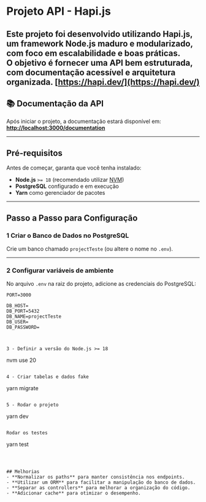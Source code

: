 # Projeto API - Hapi.js

Este projeto foi desenvolvido utilizando **Hapi.js**, um framework Node.js maduro e modularizado, com foco em escalabilidade e boas práticas.  
O objetivo é fornecer uma API bem estruturada, com documentação acessível e arquitetura organizada.
**[https://hapi.dev/](https://hapi.dev/)**
---

## 📚 Documentação da API
Após iniciar o projeto, a documentação estará disponível em:  
**[http://localhost:3000/documentation](http://localhost:3000/documentation)**

---

## Pré-requisitos
Antes de começar, garanta que você tenha instalado:
- **Node.js** `>= 18` (recomendado utilizar [NVM](https://github.com/nvm-sh/nvm))
- **PostgreSQL** configurado e em execução
- **Yarn** como gerenciador de pacotes

---

##  Passo a Passo para Configuração

### 1 Criar o Banco de Dados no PostgreSQL
Crie um banco chamado `projectTeste` (ou altere o nome no `.env`).

---

###  2 Configurar variáveis de ambiente
No arquivo `.env` na raiz do projeto, adicione as credenciais do PostgreSQL:

```env
PORT=3000

DB_HOST=
DB_PORT=5432
DB_NAME=projectTeste
DB_USER=
DB_PASSWORD=



3 - Definir a versão do Node.js >= 18

```
nvm use 20

```

4 - Criar tabelas e dados fake

```
yarn migrate

```

5 - Rodar o projeto

```
yarn dev

```

Rodar os testes

```
yarn test

```



## Melhorias
- **Normalizar os paths** para manter consistência nos endpoints.  
- **Utilizar um ORM** para facilitar a manipulação do banco de dados.  
- **Separar as controllers** para melhorar a organização do código.  
- **Adicionar cache** para otimizar o desempenho.  